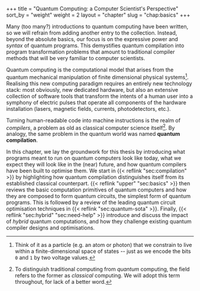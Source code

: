 +++
title = "Quantum Computing: a Computer Scientist's Perspective"
sort_by = "weight"
weight = 2
layout = "chapter"
slug = "chap:basics"
+++

Many (too many?) introductions to quantum computing have been written, so we
will refrain from adding another entry to the collection. Instead, beyond the
absolute basics, our focus is on the expressive power and _syntax_ of quantum
programs. This demystifies quantum compilation into program transformation
problems that amount to traditional compiler methods that will be very
familiar to computer scientists.

Quantum computing is the computational model that arises from the quantum
mechanical manipulation of finite dimensional physical systems[^particle].
Realising this new computing paradigm requires an entirely new technology stack:
most obviously, new dedicated hardware, but also an extensive collection of
software tools that transform the intents of a human user into a symphony of
electric pulses that operate all components of the hardware installation
(lasers, magnetic fields, currents, photodetectors, etc.).

Turning human-readable code into machine instructions is the realm of
_compilers_, a problem as old as classical computer science itself[^classical].
By analogy, the same problem in the quantum world was named **quantum
compilation**.

In this chapter, we lay the groundwork for this thesis by introducing what
programs meant to run on quantum computers look like today, what we expect they
will look like in the (near) future, and how quantum compilers have been built
to optimise them. We start in {{< reflink "sec:compilation" >}} by highlighting
how quantum compilation distinguishes itself from its established classical
counterpart. {{< reflink "upper" "sec:basics" >}} then reviews the basic
computation primitives of quantum computers and how they are composed to form
quantum circuits, the simplest form of quantum programs. This is followed by a
review of the leading quantum circuit optimisation techniques in
{{< reflink "sec:quantum-sota" >}}. Finally,
{{< reflink "sec:hybrid" "sec:need-help" >}} introduce and discuss the impact of
_hybrid_ quantum computations, and how they challenge existing quantum compiler
designs and optimisations.

[^particle]:
    Think of it as a particle (e.g. an atom or photon) that we constrain to live
    within a finite-dimensional space of states -- just as we encode the bits
    `0` and `1` by two voltage values.

[^classical]:
    To distinguish traditional computing from _quantum_ computing, the field
    refers to the former as _classical_ computing. We will adopt this term
    throughout, for lack of a better word.
